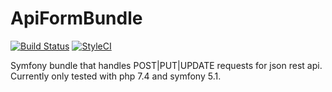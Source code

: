 # ApiFormBundle
[![Build Status](https://travis-ci.com/hanwoolderink88/ApiFormBundle.svg?branch=master)](https://travis-ci.com/hanwoolderink88/ApiFormBundle)
[![StyleCI](https://github.styleci.io/repos/289991290/shield?branch=master)](https://github.styleci.io/repos/289991290?branch=master)

Symfony bundle that handles POST|PUT|UPDATE requests for json rest api. Currently only tested with php 7.4 and symfony 5.1.
